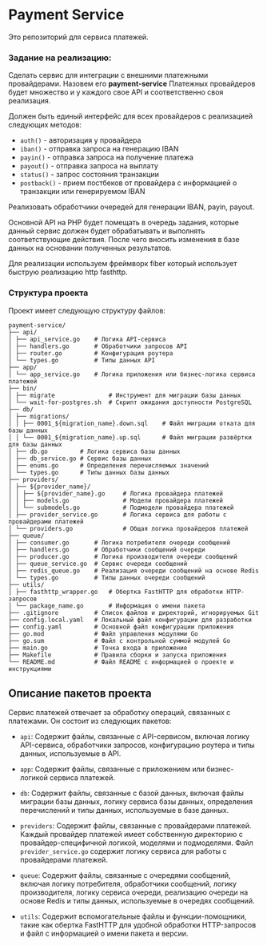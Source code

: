 # Payment Service

Это репозиторий для сервиса платежей.

### Задание на реализацию:
Сделать сервис для интеграции с внешними платежными провайдерами.
Назовем его **payment-service**
Платежных провайдеров будет множество и у каждого свое API и соответственно своя реализация.

Должен быть единый интерфейс для всех провайдеров с реализацией следующих методов:

* `auth()` - авторизация у провайдера
* `iban()`  - отправка запроса на генерацию IBAN
* `payin()` - отправка запроса на получение платежа
* `payout()` - отправка запроса на выплату
* `status()` - запрос состояния транзакции
* `postback()` - прием постбеков от провайдера с информацией о транзакции или генерируемом IBAN

Реализовать обработчики очередей для генерации IBAN, payin, payout.

Основной API на PHP будет помещать в очередь задания, которые данный сервис должен будет обрабатывать
и выполнять соответствующие действия. После чего вносить изменения в базе данных на основании полученных результатов.

Для реализации используем фреймворк fiber который использует быструю реализацию http fasthttp.

### Структура проекта

Проект имеет следующую структуру файлов:
```
payment-service/
├── api/
│ ├── api_service.go    # Логика API-сервиса
│ ├── handlers.go       # Обработчики запросов API
│ ├── router.go         # Конфигурация роутера
│ └── types.go          # Типы данных API
├── app/
│ └── app_service.go    # Логика приложения или бизнес-логика сервиса платежей
├── bin/
│ ├── migrate               # Инструмент для миграции базы данных
│ └── wait-for-postgres.sh  # Скрипт ожидания доступности PostgreSQL
├── db/
│ ├── migrations/
│ │ ├── 0001_${migration_name}.down.sql    # Файл миграции отката для базы данных
│ │ └── 0001_${migration_name}.up.sql      # Файл миграции развёртки для базы данных
│ ├── db.go         # Логика сервиса базы данных
│ ├── db_service.go # Сервис базы данных
│ ├── enums.go      # Определения перечисляемых значений
│ └── types.go      # Типы данных базы данных
├── providers/
│ ├── ${provider_name}/
│ │ ├── ${provider_name}.go     # Логика провайдера платежей
│ │ ├── models.go               # Модели провайдера платежей
│ │ └── submodels.go            # Подмодели провайдера платежей
│ ├── provider_service.go       # Логика сервиса для работы с провайдерами платежей
│ └── providers.go              # Общая логика провайдеров платежей
├── queue/
│ ├── consumer.go       # Логика потребителя очереди сообщений
│ ├── handlers.go       # Обработчики сообщений очереди
│ ├── producer.go       # Логика производителя очереди сообщений
│ ├── queue_service.go  # Сервис очереди сообщений
│ ├── redis_queue.go    # Реализация очереди сообщений на основе Redis
│ └── types.go          # Типы данных очереди сообщений
├── utils/
│ ├── fasthttp_wrapper.go   # Обертка FastHTTP для обработки HTTP-запросов
│ └── package_name.go       # Информация о имени пакета
├── .gitignore          # Список файлов и директорий, игнорируемых Git
├── config.local.yaml   # Локальный файл конфигурации для разработки
├── config.yaml         # Основной файл конфигурации приложения
├── go.mod              # Файл управления модулями Go
├── go.sum              # Файл с контрольной суммой модулей Go
├── main.go             # Точка входа в приложение
├── Makefile            # Правила сборки и запуска приложения
└── README.md           # Файл README с информацией о проекте и инструкциями
```
## Описание пакетов проекта

Сервис платежей отвечает за обработку операций, связанных с платежами. Он состоит из следующих пакетов:

- `api`: Содержит файлы, связанные с API-сервисом, включая логику API-сервиса, обработчики запросов, конфигурацию роутера и типы данных, используемые в API.

- `app`: Содержит файлы, связанные с приложением или бизнес-логикой сервиса платежей.

- `db`: Содержит файлы, связанные с базой данных, включая файлы миграции базы данных, логику сервиса базы данных, определения перечислений и типы данных, используемые в базе данных.

- `providers`: Содержит файлы, связанные с провайдерами платежей. Каждый провайдер платежей имеет собственную директорию с провайдер-специфичной логикой, моделями и подмоделями. Файл `provider_service.go` содержит логику сервиса для работы с провайдерами платежей.

- `queue`: Содержит файлы, связанные с очередями сообщений, включая логику потребителя, обработчики сообщений, логику производителя, логику сервиса очереди, реализацию очереди на основе Redis и типы данных, используемые в очередях сообщений.

- `utils`: Содержит вспомогательные файлы и функции-помощники, такие как обертка FastHTTP для удобной обработки HTTP-запросов и файл с информацией о имени пакета и версии.